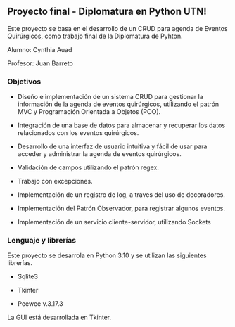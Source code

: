## Proyecto final - Diplomatura en Python UTN!

Este proyecto se basa en el desarrollo de un CRUD para agenda de Eventos Quirúrgicos, como trabajo final de la Diplomatura de Pyhton.

Alumno: Cynthia Auad

Profesor: Juan Barreto

### Objetivos
- Diseño e implementación de un sistema CRUD para gestionar la información de la agenda de eventos quirúrgicos, utilizando el patrón MVC y Programación Orientada a Objetos (POO).

- Integración de una base de datos para almacenar y recuperar los datos relacionados con los eventos quirúrgicos.

- Desarrollo de una interfaz de usuario intuitiva y fácil de usar para acceder y administrar la agenda de eventos quirúrgicos.

- Validación de campos utilizando el patrón regex.

- Trabajo con excepciones.

- Implementación de un registro de log, a traves del uso de decoradores.

- Implementación del Patrón Observador, para registrar algunos eventos.

- Implementación de un servicio cliente-servidor, utilizando Sockets

### Lenguaje y librerías

Este proyecto se desarrola en Python 3.10 y se utilizan las siguientes librerías.

- Sqlite3

- Tkinter

- Peewee v.3.17.3

La GUI está desarrollada en Tkinter.
